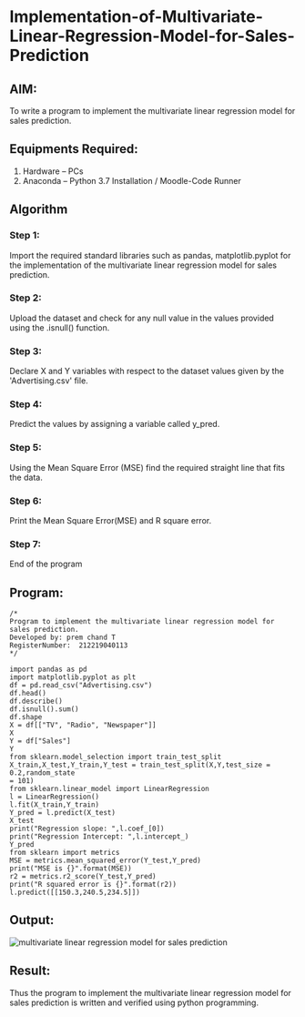 # Implementation-of-Multivariate-Linear-Regression-Model-for-Sales-Prediction

## AIM:
To write a program to implement the multivariate linear regression model for sales prediction.

## Equipments Required:
1. Hardware – PCs
2. Anaconda – Python 3.7 Installation / Moodle-Code Runner

## Algorithm
### Step 1: 
Import the required standard libraries such as pandas, matplotlib.pyplot for the
implementation of the multivariate linear regression model for sales prediction.
### Step 2: 
Upload the dataset and check for any null value in the values provided using the
.isnull() function.
### Step 3: 
Declare X and Y variables with respect to the dataset values given by the
'Advertising.csv' file.
### Step 4: 
Predict the values by assigning a variable called y_pred.
### Step 5: 
Using the Mean Square Error (MSE) find the required straight line that fits the data.
### Step 6: 
Print the Mean Square Error(MSE) and R square error.
### Step 7:
 End of the program

## Program:
```
/*
Program to implement the multivariate linear regression model for sales prediction.
Developed by: prem chand T
RegisterNumber:  212219040113
*/

import pandas as pd
import matplotlib.pyplot as plt
df = pd.read_csv("Advertising.csv")
df.head()
df.describe()
df.isnull().sum()
df.shape
X = df[["TV", "Radio", "Newspaper"]]
X
Y = df["Sales"]
Y
from sklearn.model_selection import train_test_split
X_train,X_test,Y_train,Y_test = train_test_split(X,Y,test_size = 0.2,random_state
= 101)
from sklearn.linear_model import LinearRegression
l = LinearRegression()
l.fit(X_train,Y_train)
Y_pred = l.predict(X_test)
X_test
print("Regression slope: ",l.coef_[0])
print("Regression Intercept: ",l.intercept_)
Y_pred
from sklearn import metrics
MSE = metrics.mean_squared_error(Y_test,Y_pred)
print("MSE is {}".format(MSE))
r2 = metrics.r2_score(Y_test,Y_pred)
print("R squared error is {}".format(r2))
l.predict([[150.3,240.5,234.5]])
```

## Output:
![multivariate linear regression model for sales prediction](sam.png)


## Result:
Thus the program to implement the multivariate linear regression model for sales prediction is written and verified using python programming.
